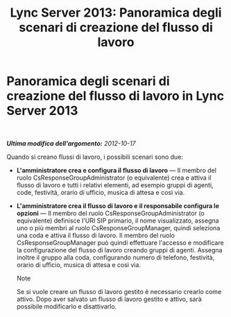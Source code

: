 ﻿---
title: 'Lync Server 2013: Panoramica degli scenari di creazione del flusso di lavoro'
TOCTitle: Panoramica degli scenari di creazione del flusso di lavoro
ms:assetid: 05e0c175-0f1a-4bb1-b048-c68584d00649
ms:mtpsurl: https://technet.microsoft.com/it-it/library/JJ204646(v=OCS.15)
ms:contentKeyID: 49299562
ms.date: 08/24/2015
mtps_version: v=OCS.15
ms.translationtype: HT
---

# Panoramica degli scenari di creazione del flusso di lavoro in Lync Server 2013

 

_**Ultima modifica dell'argomento:** 2012-10-17_

Quando si creano flussi di lavoro, i possibili scenari sono due:

  - **L'amministratore crea e configura il flusso di lavoro** — Il membro del ruolo CsResponseGroupAdministrator (o equivalente) crea e attiva il flusso di lavoro e tutti i relativi elementi, ad esempio gruppi di agenti, code, festività, orario di ufficio, musica di attesa e così via.

  - **L'amministratore crea il flusso di lavoro e il responsabile configura le opzioni** — Il membro del ruolo CsResponseGroupAdministrator (o equivalente) definisce l'URI SIP primario, il nome visualizzato, assegna uno o più membri al ruolo CsResponseGroupManager, quindi seleziona una coda e attiva il flusso di lavoro. Il membro del ruolo CsResponseGroupManager può quindi effettuare l'accesso e modificare la configurazione del flusso di lavoro creando gruppi di agenti. Assegna inoltre il gruppo alla coda, configurando numero di telefono, festività, orario di ufficio, musica di attesa e così via.
    

    > [!NOTE]
    > Se si vuole creare un flusso di lavoro gestito è necessario crearlo come attivo. Dopo aver salvato un flusso di lavoro gestito e attivo, sarà possibile modificarlo e disattivarlo.


